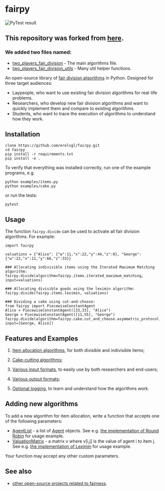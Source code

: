 # fairpy

![PyTest result](https://github.com/erelsgl/fairpy/workflows/pytest/badge.svg)

## This repository was forked from [here](https://github.com/erelsgl/fairpy).
### We added two files named:
* [two_players_fair_division](https://github.com/ItayHasidi/fairpy/blob/master/fairpy/items/two_players_fair_division.py) - The main algorithms file.
* [two_players_fair_division_utils](https://github.com/ItayHasidi/fairpy/blob/master/fairpy/items/two_players_fair_division_utils.py) - Many util helper functions.

An open-source library of [fair division algorithms](https://en.wikipedia.org/wiki/Fair_division) in Python.
Designed for three target audiences:

* Laypeople, who want to use existing fair division algorithms for real-life problems.
* Researchers, who develop new fair division algorithms and want to quickly implement them and compare to existing algorithms.
* Students, who want to trace the execution of algorithms to understand how they work.

## Installation

    clone https://github.com/erelsgl/fairpy.git
    cd fairpy
    pip install -r requirements.txt
    pip install -e .

To verify that everything was installed correctly, run one of the example programs, e.g.

    python examples/items.py
    python examples/cake.py

or run the tests:

    pytest

## Usage

The function `fairpy.divide` can be used to activate all fair division algorithms. For example:

    import fairpy

    valuations = {"Alice": {"w":11,"x":22,"y":44,"z":0}, "George": {"w":22,"x":11,"y":66,"z":33}}

    ### Allocating indivisible items using the Iterated Maximum Matching algorithm:
    fairpy.divide(algorithm=fairpy.items.iterated_maximum_matching, input=valuations)

    ### Allocating divisible goods using the leximin algorithm:
    fairpy.divide(fairpy.items.leximin, valuations)

    ### Dividing a cake using cut-and-choose:
    from fairpy import PiecewiseConstantAgent
    Alice = PiecewiseConstantAgent([33,33], "Alice")
    George = PiecewiseConstantAgent([11,55], "George")
    fairpy.divide(algorithm=fairpy.cake.cut_and_choose.asymmetric_protocol, input=[George, Alice])


## Features and Examples

1. [Item allocation algorithms](examples/items.md), for both divisible and indivisible items;

1. [Cake-cutting algorithms](examples/cake.md);

1. [Various input formats](examples/input_formats.md), to easily use by both researchers and end-users;

1. [Various output formats](examples/output_formats.md);

1. [Optional logging](examples/loggers.md), to learn and understand how the algorithms work.


## Adding new algorithms

To add a new algorithm for item allocation, write a function that accepts one of the following parameters:

* [AgentList](fairpy/agentlist.py) - a list of [Agent](fairpy/agents.py) objects. See e.g. [the implementation of Round Robin](fairpy/items/round_robin.py) for usage example.
* [ValuationMatrix](fairpy/valuations.py) - a matrix v where v[i,j] is the value of agent i to item j. See e.g. [the implementation of Leximin](fairpy/items/leximin.py) for usage example.

Your function may accept any other custom parameters.


## See also

* [other open-source projects related to fairness](related.md).
